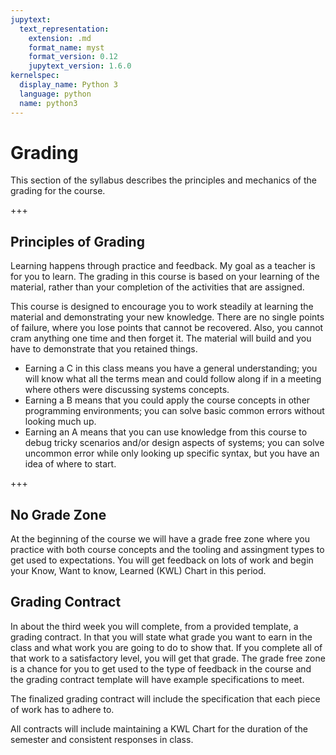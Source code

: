 ```yaml
---
jupytext:
  text_representation:
    extension: .md
    format_name: myst
    format_version: 0.12
    jupytext_version: 1.6.0
kernelspec:
  display_name: Python 3
  language: python
  name: python3
---
```


# Grading

This section of the syllabus describes the principles and mechanics of the grading for the course.
<!-- This course will be graded on a basis of a set of *skills* (described in detail the next section of the syllabus). This is in contrast to more common grading on a basis of points earned through assignments. -->

+++

## Principles of Grading

Learning happens through practice and feedback. My goal as a teacher is for you to learn. The grading in this course is based on your learning of the material, rather than your completion of the activities that are assigned.


This course is designed to encourage you to work steadily at learning the material and demonstrating your new knowledge. There are no single points of failure, where you lose points that cannot be recovered. Also, you cannot cram anything one time and then forget it. The material will build and you have to demonstrate that you retained things.

- Earning a C in this class means you have a general understanding; you will know what all the terms mean and could follow along if in a meeting where others were discussing systems concepts.  
- Earning a B means that you could apply the course concepts in other programming environments; you can solve basic common errors without looking much up.
- Earning an A means that you can use knowledge from this course to debug tricky scenarios and/or design aspects of systems; you can solve uncommon error while only looking up specific syntax, but you have an idea of where to start.
<!-- Earning an A  -->



+++


## No Grade Zone

At the beginning of the course we will have a grade free zone where you practice with both course concepts and the tooling and assingment types to get used to expectations.  You will get feedback on lots of work and begin your Know, Want to know, Learned (KWL) Chart in this period.  


## Grading Contract

In about the third week you will complete, from a provided template, a grading contract.  In that you will state what grade you want to earn in the class and what work you are going to do to show that.  If you complete all of that work to a satisfactory level, you will get that grade.  The grade free zone is a chance for you to get used to the type of feedback in the course and the grading contract template will have example specifications to meet.

The finalized grading contract will include the specification that each piece of work has to adhere to.

All contracts will include maintaining a KWL Chart for the duration of the semester and consistent responses in class.  
